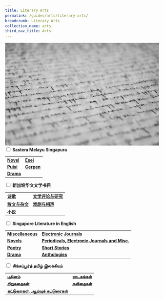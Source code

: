 ```yaml
---
title: Literary Arts
permalink: /guides/arts/literary-arts/
breadcrumb: Literary Arts
collection_name: arts
third_nav_title: Arts
---
```

<img src="/images/category/literary-arts.jpg" alt="literary arts banner" style="width:800px;" />

<div class="new-accordion"><!--accordion start--> 
<!--first accordion section-->
<input type="checkbox" id="acc1">
<label for="acc1"><b>Sastera Melayu Singapura</b></label>
<table style="width:100%">
  <tr>
    <td><b><a href = "/guides/arts/literaryarts/sasteramelayusingapura/novel">Novel</a></b></td>
    <td><b><a href = "/guides/arts/literaryarts/sasteramelayusingapura/esei">Esei</a></b></td>
  </tr>
  <tr>
    <td><b><a href = "/guides/arts/literaryarts/sasteramelayusingapura/puisi">Puisi</a></b></td>
    <td><b><a href = "/guides/arts/literaryarts/sasteramelayusingapura/cerpen">Cerpen</a></b></td>
  </tr>
  <tr>
    <td><b><a href = "/guides/arts/literaryarts/sasteramelayusingapura/drama">Drama</a></b></td>
  </tr>
</table>
</div>
<!--second accordion section-->
<input type="checkbox" id="acc2">
<label for="acc2"><b>新加坡华文文学书目</b></label>
<table style="width:100%">
  <tr>
    <td><b><a href = "/guides/arts/literaryarts/singaporechineseliterature/poetry">诗歌</a></b></td>
    <td><b><a href = "/guides/arts/literaryarts/singaporechineseliterature/criticism-and-research">文学评论与研究</a></b></td>
  </tr>
  <tr>
    <td><b><a href = "/guides/arts/literaryarts/singaporechineseliterature/prose-and-miscellaneous-writing">散文与杂文</a></b></td>
    <td><b><a href = "/guides/arts/literaryarts/singaporechineseliterature/drama-and-crosstalk">戏剧与相声</a></b></td>
  </tr>
  <tr>
    <td><b><a href = "/guides/arts/literaryarts/singaporechineseliterature/novels">小说</a></b></td>
  </tr>
</table>
</div>
<!--third accordion section-->
<input type="checkbox" id="acc3">
<label for="acc3"><b>Singapore Literature in English</b></label>
<table style="width:100%">
  <tr>
    <td><b><a href = "/guides/arts/literaryarts/singaporeenglishliterature/miscellaneous">Miscellaneous</a></b></td>
    <td><b><a href = "/guides/arts/literaryarts/singaporeenglishliterature/electronic-journals">Electronic Journals</a></b></td>
  </tr>
  <tr>
    <td><b><a href = "/guides/arts/literaryarts/singaporeenglishliterature/novels">Novels</a></b></td>
    <td><b><a href = "/guides/arts/literaryarts/singaporeenglishliterature/periodicals-electronic-journals-and-misc">Periodicals, Electronic Journals and Misc.</a></b></td>
  </tr>
  <tr>
    <td><b><a href = "/guides/arts/literaryarts/singaporeenglishliterature/poetry">Poetry</a></b></td>
    <td><b><a href = "/guides/arts/literaryarts/singaporeenglishliterature/short-stories">Short Stories</a></b></td>
  </tr>
  <tr>
    <td><b><a href = "/guides/arts/literaryarts/singaporeenglishliterature/drama">Drama</a></b></td>
    <td><b><a href = "/guides/arts/literaryarts/singaporeenglishliterature/anthologies">Anthologies</a></b></td>
  </tr>
</table>
</div>
<!--fourth accordion section-->
<input type="checkbox" id="acc4">
<label for="acc4"><b>சிங்கப்பூர்த் தமிழ் இலக்கியம்</b></label>
<table style="width:100%">
  <tr>
    <td><b><a href = "/guides/arts/literaryarts/singaporetamilliterature/novel">புதினம்</a></b></td>
    <td><b><a href = "/guides/arts/literaryarts/singaporetamilliterature/plays">நாடகங்கள்</a></b></td>
  </tr>
  <tr>
    <td><b><a href = "/guides/arts/literaryarts/singaporetamilliterature/short-stories">சிறுகதைகள்</a></b></td>
    <td><b><a href = "/guides/arts/literaryarts/singaporetamilliterature/poems">கவிதைகள்</a></b></td>
  </tr>
  <tr>
    <td><b><a href = "/guides/arts/literaryarts/singaporetamilliterature/articles-and-research">கட்டுரைகள், ஆய்வுக் கட்டுரைகள்</a></b></td>
  </tr>
</table>
</div>
</div><!--accordion end--> 
